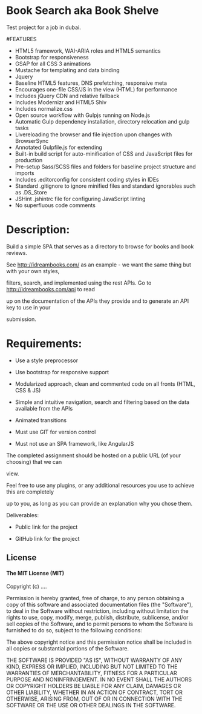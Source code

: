 # Book Search aka Book Shelve


Test project for a job in dubai.


#FEATURES
- HTML5 framework, WAI-ARIA roles and HTML5 semantics
- Bootstrap for responsiveness
- GSAP for all CSS 3 animations
- Mustache for templating and data binding
- Jquery
- Baseline HTML5 features, DNS prefetching, responsive meta
- Encourages one-file CSS/JS in the view (HTML) for performance
- Includes jQuery CDN and relative fallback
- Includes Modernizr and HTML5 Shiv
- Includes normalize.css
- Open source workflow with Gulpjs running on Node.js
- Automatic Gulp dependency installation, directory relocation and gulp tasks
- Livereloading the browser and file injection upon changes with BrowserSync
- Annotated Gulpfile.js for extending
- Built-in build script for auto-minification of CSS and JavaScript files for production
- Pre-setup Sass/SCSS files and folders for baseline project structure and imports
- Includes .editorconfig for consistent coding styles in IDEs
- Standard .gitignore to ignore minified files and standard ignorables such as .DS_Store
- JSHint .jshintrc file for configuring JavaScript linting
- No superfluous code comments


# Description:

Build a simple SPA that serves as a directory to browse for books and book reviews.

See http://idreambooks.com/ as an example - we want the same thing but with your own styles,

filters, search, and implemented using the rest APIs. Go to http://idreambooks.com/api to read

up on the documentation of the APIs they provide and to generate an API key to use in your

submission.

# Requirements:

- Use a style preprocessor

- Use bootstrap for responsive support

- Modularized approach, clean and commented code on all fronts (HTML, CSS & JS)

- Simple and intuitive navigation, search and filtering based on the data available from the APIs

- Animated transitions

- Must use GIT for version control

- Must not use an SPA framework, like AngularJS

The completed assignment should be hosted on a public URL (of your choosing) that we can

view.

Feel free to use any plugins, or any additional resources you use to achieve this are completely

up to you, as long as you can provide an explanation why you chose them.

Deliverables:

- Public link for the project

- GitHub link for the project



## License

#### The MIT License (MIT)

Copyright (c) ....

Permission is hereby granted, free of charge, to any person obtaining a copy of
this software and associated documentation files (the "Software"), to deal in
the Software without restriction, including without limitation the rights to
use, copy, modify, merge, publish, distribute, sublicense, and/or sell copies
of the Software, and to permit persons to whom the Software is furnished to do
so, subject to the following conditions:

The above copyright notice and this permission notice shall be included in all
copies or substantial portions of the Software.

THE SOFTWARE IS PROVIDED "AS IS", WITHOUT WARRANTY OF ANY KIND, EXPRESS OR
IMPLIED, INCLUDING BUT NOT LIMITED TO THE WARRANTIES OF MERCHANTABILITY,
FITNESS FOR A PARTICULAR PURPOSE AND NONINFRINGEMENT. IN NO EVENT SHALL THE
AUTHORS OR COPYRIGHT HOLDERS BE LIABLE FOR ANY CLAIM, DAMAGES OR OTHER
LIABILITY, WHETHER IN AN ACTION OF CONTRACT, TORT OR OTHERWISE, ARISING FROM,
OUT OF OR IN CONNECTION WITH THE SOFTWARE OR THE USE OR OTHER DEALINGS IN THE
SOFTWARE.
